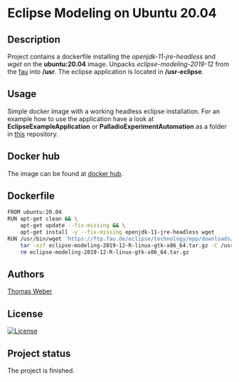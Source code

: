 # Eclipse Modeling on Ubuntu 20.04

## Description
Project contains a dockerfile installing the _openjdk-11-jre-headless_ and _wget_ on the __ubuntu:20.04__ image. Unpacks _eclipse-modeling-2019-12_ from the [fau](https://www.fau.eu/) into __/usr__. The eclipse application is located in __/usr-eclipse__.

## Usage
Simple docker image with a working headless eclipse installation. For an example how to use the application have a look at __EclipseExampleApplication__ or __PalladioExperimentAutomation__ as a folder in [this](https://github.com/TomWerm/Palladio-Docker) repository.

## Docker hub
The image can be found at [docker hub](https://hub.docker.com/repository/docker/palladiosimulator/eclipsemodelingtools).

## Dockerfile
``` bash
FROM ubuntu:20.04
RUN apt-get clean && \
    apt-get update --fix-missing && \
    apt-get install -y --fix-missing openjdk-11-jre-headless wget
RUN /usr/bin/wget 'https://ftp.fau.de/eclipse/technology/epp/downloads/release/2019-12/R/eclipse-modeling-2019-12-R-linux-gtk-x86_64.tar.gz' && \
    tar -xzf eclipse-modeling-2019-12-R-linux-gtk-x86_64.tar.gz -C /usr && \
    rm eclipse-modeling-2019-12-R-linux-gtk-x86_64.tar.gz
```
## Authors
[Thomas Weber](https://github.com/TomWerm)

## License
[![License](https://img.shields.io/badge/License-EPL%201.0-red.svg)](https://opensource.org/licenses/EPL-1.0)

## Project status
The project is finished.
